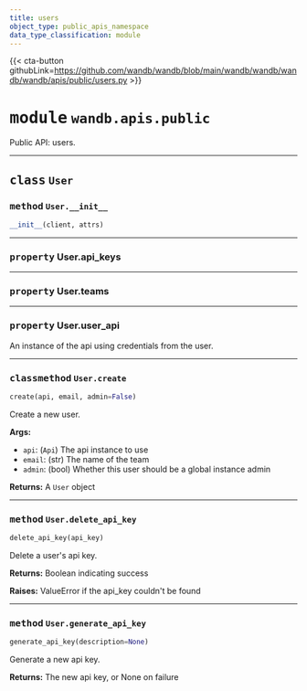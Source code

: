 ```yaml
---
title: users
object_type: public_apis_namespace
data_type_classification: module
---
```


{{< cta-button githubLink=https://github.com/wandb/wandb/blob/main/wandb/wandb/wandb/wandb/apis/public/users.py >}}




# <kbd>module</kbd> `wandb.apis.public`
Public API: users. 



---

## <kbd>class</kbd> `User`




### <kbd>method</kbd> `User.__init__`

```python
__init__(client, attrs)
```






---

### <kbd>property</kbd> User.api_keys





---

### <kbd>property</kbd> User.teams





---

### <kbd>property</kbd> User.user_api

An instance of the api using credentials from the user. 



---

### <kbd>classmethod</kbd> `User.create`

```python
create(api, email, admin=False)
```

Create a new user. 



**Args:**
 
 - `api`:  (`Api`) The api instance to use 
 - `email`:  (str) The name of the team 
 - `admin`:  (bool) Whether this user should be a global instance admin 



**Returns:**
 A `User` object 

---

### <kbd>method</kbd> `User.delete_api_key`

```python
delete_api_key(api_key)
```

Delete a user's api key. 



**Returns:**
  Boolean indicating success 



**Raises:**
  ValueError if the api_key couldn't be found 

---

### <kbd>method</kbd> `User.generate_api_key`

```python
generate_api_key(description=None)
```

Generate a new api key. 



**Returns:**
  The new api key, or None on failure 


